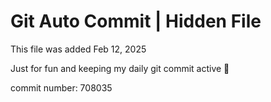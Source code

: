 # Git Auto Commit | Hidden File

This file was added Feb 12, 2025

Just for fun and keeping my daily git commit active 🤪

commit number: 708035
